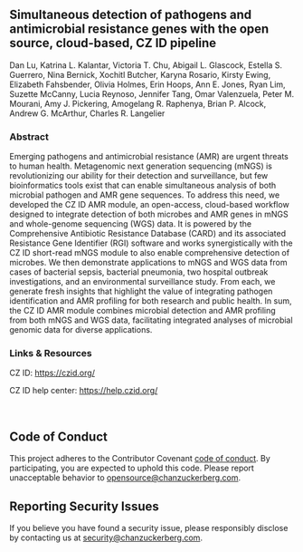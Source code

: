 ## Simultaneous detection of pathogens and antimicrobial resistance genes with the open source, cloud-based, CZ ID pipeline
Dan Lu, Katrina L. Kalantar, Victoria T. Chu, Abigail L. Glascock, Estella S. Guerrero, Nina Bernick, Xochitl Butcher, Karyna Rosario, Kirsty Ewing, Elizabeth Fahsbender, Olivia Holmes, Erin Hoops, Ann E. Jones, Ryan Lim, Suzette McCanny, Lucia Reynoso, Jennifer Tang, Omar Valenzuela, Peter M. Mourani, Amy J. Pickering, Amogelang R. Raphenya, Brian P. Alcock, Andrew G. McArthur, Charles R. Langelier

### Abstract
Emerging pathogens and antimicrobial resistance (AMR) are urgent threats to human health. Metagenomic next generation sequencing (mNGS) is revolutionizing our ability for their detection and surveillance, but few bioinformatics tools exist that can enable simultaneous analysis of both microbial pathogen and AMR gene sequences. To address this need, we developed the CZ ID AMR module, an open-access, cloud-based workflow designed to integrate detection of both microbes and AMR genes in mNGS and whole-genome sequencing (WGS) data. It is powered by the Comprehensive Antibiotic Resistance Database (CARD) and its associated Resistance Gene Identifier (RGI) software and works synergistically with the CZ ID short-read mNGS module to also enable comprehensive detection of microbes. We then demonstrate applications to mNGS and WGS data from cases of bacterial sepsis, bacterial pneumonia, two hospital outbreak investigations, and an environmental surveillance study. From each, we generate fresh insights that highlight the value of integrating pathogen identification and AMR profiling for both research and public health. In sum, the CZ ID AMR module combines microbial detection and AMR profiling from both mNGS and WGS data, facilitating integrated analyses of microbial genomic data for diverse applications.

### Links & Resources
CZ ID: https://czid.org/

CZ ID help center: https://help.czid.org/

<br>

## Code of Conduct

This project adheres to the Contributor Covenant [code of conduct](https://github.com/chanzuckerberg/.github/blob/master/CODE_OF_CONDUCT.md). By participating, you are expected to uphold this code. Please report unacceptable behavior to [opensource@chanzuckerberg.com](mailto:opensource@chanzuckerberg.com).

## Reporting Security Issues

If you believe you have found a security issue, please responsibly disclose by contacting us at [security@chanzuckerberg.com](mailto:security@chanzuckerberg.com).
